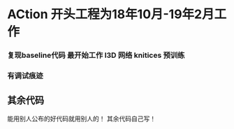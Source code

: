 # ACtion 开头工程为18年10月-19年2月工作
###  复现baseline代码  最开始工作 I3D 网络 knitices 预训练 
###  有调试痕迹

## 其余代码 
能用别人公布的好代码就用别人的！  其余代码自己写！

